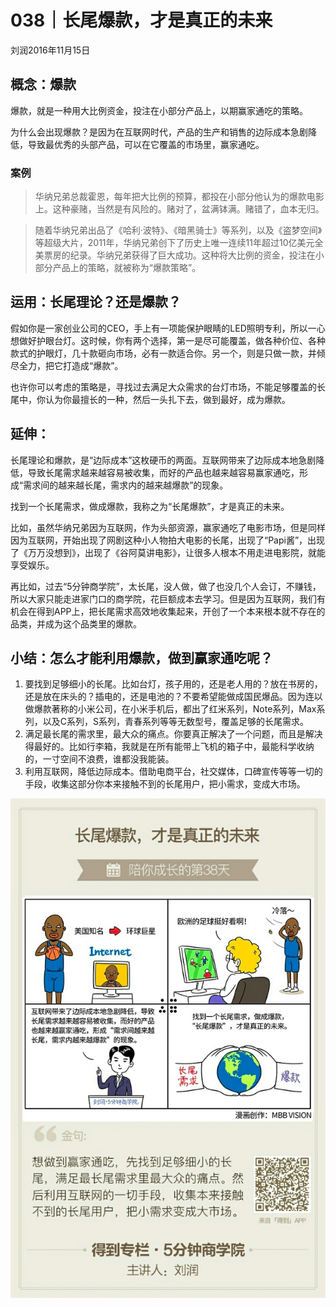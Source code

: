 # 038｜长尾爆款，才是真正的未来
刘润2016年11月15日

## 概念：爆款

爆款，就是一种用大比例资金，投注在小部分产品上，以期赢家通吃的策略。

为什么会出现爆款？是因为在互联网时代，产品的生产和销售的边际成本急剧降低，导致最优秀的头部产品，可以在它覆盖的市场里，赢家通吃。

### 案例

>华纳兄弟总裁霍恩，每年把大比例的预算，都投在小部分他认为的爆款电影上。这种豪赌，当然是有风险的。赌对了，盆满钵满。赌错了，血本无归。

>随着华纳兄弟出品了《哈利·波特》、《暗黑骑士》等系列，以及《盗梦空间》等超级大片，2011年，华纳兄弟创下了历史上唯一连续11年超过10亿美元全美票房的纪录。华纳兄弟获得了巨大成功。这种将大比例的资金，投注在小部分产品上的策略，就被称为“爆款策略”。

## 运用：长尾理论？还是爆款？

假如你是一家创业公司的CEO，手上有一项能保护眼睛的LED照明专利，所以一心想做好护眼台灯。这时候，你有两个选择，第一是尽可能覆盖，做各种价位、各种款式的护眼灯，几十款砸向市场，必有一款适合你。另一个，则是只做一款，并倾尽全力，把它打造成“爆款”。

也许你可以考虑的策略是，寻找过去满足大众需求的台灯市场，不能足够覆盖的长尾中，你认为你最擅长的一种，然后一头扎下去，做到最好，成为爆款。

## 延伸：

长尾理论和爆款，是“边际成本”这枚硬币的两面。互联网带来了边际成本地急剧降低，导致长尾需求越来越容易被收集，而好的产品也越来越容易赢家通吃，形成“需求间的越来越长尾，需求内的越来越爆款”的现象。

找到一个长尾需求，做成爆款，我称之为“长尾爆款”，才是真正的未来。

比如，虽然华纳兄弟因为互联网，作为头部资源，赢家通吃了电影市场，但是同样因为互联网，开始出现了网剧这种小人物拍大电影的长尾，出现了“Papi酱”，出现了《万万没想到》，出现了《谷阿莫讲电影》，让很多人根本不用走进电影院，就能享受娱乐。

再比如，过去“5分钟商学院”，太长尾，没人做，做了也没几个人会订，不赚钱，所以大家只能走进家门口的商学院，花巨额成本去学习。但是因为互联网，我们有机会在得到APP上，把长尾需求高效地收集起来，开创了一个本来根本就不存在的品类，并成为这个品类里的爆款。

## 小结：怎么才能利用爆款，做到赢家通吃呢？

1. 要找到足够细小的长尾。比如台灯，孩子用的，还是老人用的？放在书房的，还是放在床头的？插电的，还是电池的？不要希望能做成国民爆品。因为连以做爆款著称的小米公司，在小米手机后，都出了红米系列，Note系列，Max系列，以及C系列，S系列，青春系列等等无数型号，覆盖足够的长尾需求。
2. 满足最长尾的需求里，最大众的痛点。你要真正解决了一个问题，而且是解决得最好的。比如行李箱，我就是在所有能带上飞机的箱子中，最能科学收纳的，一寸空间不浪费，谁都没我能装。
3. 利用互联网，降低边际成本。借助电商平台，社交媒体，口碑宣传等等一切的手段，收集这部分你本来接触不到的长尾用户，把小需求，变成大市场。

![](./_image/2017-08-04-15-14-11.jpg)

